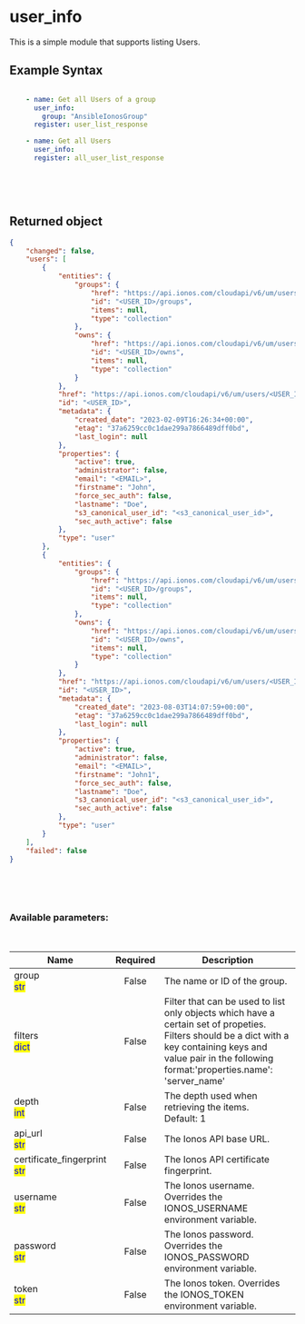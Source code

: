 # user_info

This is a simple module that supports listing Users.

## Example Syntax


```yaml

    - name: Get all Users of a group
      user_info:
        group: "AnsibleIonosGroup"
      register: user_list_response

    - name: Get all Users
      user_info:
      register: all_user_list_response

```

&nbsp;

&nbsp;
## Returned object
```json
{
    "changed": false,
    "users": [
        {
            "entities": {
                "groups": {
                    "href": "https://api.ionos.com/cloudapi/v6/um/users/<USER_ID>/groups",
                    "id": "<USER_ID>/groups",
                    "items": null,
                    "type": "collection"
                },
                "owns": {
                    "href": "https://api.ionos.com/cloudapi/v6/um/users/<USER_ID>/owns",
                    "id": "<USER_ID>/owns",
                    "items": null,
                    "type": "collection"
                }
            },
            "href": "https://api.ionos.com/cloudapi/v6/um/users/<USER_ID>",
            "id": "<USER_ID>",
            "metadata": {
                "created_date": "2023-02-09T16:26:34+00:00",
                "etag": "37a6259cc0c1dae299a7866489dff0bd",
                "last_login": null
            },
            "properties": {
                "active": true,
                "administrator": false,
                "email": "<EMAIL>",
                "firstname": "John",
                "force_sec_auth": false,
                "lastname": "Doe",
                "s3_canonical_user_id": "<s3_canonical_user_id>",
                "sec_auth_active": false
            },
            "type": "user"
        },
        {
            "entities": {
                "groups": {
                    "href": "https://api.ionos.com/cloudapi/v6/um/users/<USER_ID>/groups",
                    "id": "<USER_ID>/groups",
                    "items": null,
                    "type": "collection"
                },
                "owns": {
                    "href": "https://api.ionos.com/cloudapi/v6/um/users/<USER_ID>/owns",
                    "id": "<USER_ID>/owns",
                    "items": null,
                    "type": "collection"
                }
            },
            "href": "https://api.ionos.com/cloudapi/v6/um/users/<USER_ID>",
            "id": "<USER_ID>",
            "metadata": {
                "created_date": "2023-08-03T14:07:59+00:00",
                "etag": "37a6259cc0c1dae299a7866489dff0bd",
                "last_login": null
            },
            "properties": {
                "active": true,
                "administrator": false,
                "email": "<EMAIL>",
                "firstname": "John1",
                "force_sec_auth": false,
                "lastname": "Doe",
                "s3_canonical_user_id": "<s3_canonical_user_id>",
                "sec_auth_active": false
            },
            "type": "user"
        }
    ],
    "failed": false
}

```

&nbsp;

&nbsp;
### Available parameters:
&nbsp;

<table data-full-width="true">
  <thead>
    <tr>
      <th width="22.8vw">Name</th>
      <th width="10.8vw" align="center">Required</th>
      <th>Description</th>
    </tr>
  </thead>
  <tbody>
  <tr>
  <td>group<br/><mark style="color:blue;">str</mark></td>
  <td align="center">False</td>
  <td>The name or ID of the group.</td>
  </tr>
  <tr>
  <td>filters<br/><mark style="color:blue;">dict</mark></td>
  <td align="center">False</td>
  <td>Filter that can be used to list only objects which have a certain set of propeties. Filters should be a dict with a key containing keys and value pair in the following format:'properties.name': 'server_name'</td>
  </tr>
  <tr>
  <td>depth<br/><mark style="color:blue;">int</mark></td>
  <td align="center">False</td>
  <td>The depth used when retrieving the items.<br />Default: 1</td>
  </tr>
  <tr>
  <td>api_url<br/><mark style="color:blue;">str</mark></td>
  <td align="center">False</td>
  <td>The Ionos API base URL.</td>
  </tr>
  <tr>
  <td>certificate_fingerprint<br/><mark style="color:blue;">str</mark></td>
  <td align="center">False</td>
  <td>The Ionos API certificate fingerprint.</td>
  </tr>
  <tr>
  <td>username<br/><mark style="color:blue;">str</mark></td>
  <td align="center">False</td>
  <td>The Ionos username. Overrides the IONOS_USERNAME environment variable.</td>
  </tr>
  <tr>
  <td>password<br/><mark style="color:blue;">str</mark></td>
  <td align="center">False</td>
  <td>The Ionos password. Overrides the IONOS_PASSWORD environment variable.</td>
  </tr>
  <tr>
  <td>token<br/><mark style="color:blue;">str</mark></td>
  <td align="center">False</td>
  <td>The Ionos token. Overrides the IONOS_TOKEN environment variable.</td>
  </tr>
  </tbody>
</table>
